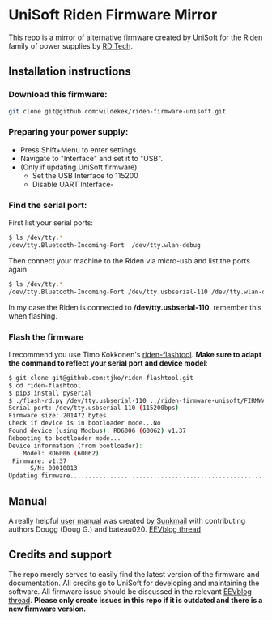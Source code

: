 # UniSoft Riden Firmware Mirror

This repo is a mirror of alternative firmware created by [UniSoft](https://www.eevblog.com/forum/profile/?u=682208) for the Riden family of power supplies by [RD Tech](https://rdtech.aliexpress.com/store/923042).


## Installation instructions

### Download this firmware:

```bash
git clone git@github.com:wildekek/riden-firmware-unisoft.git
```

### Preparing your power supply:

- Press Shift+Menu to enter settings
- Navigate to "Interface" and set it to "USB".
- (Only if updating UniSoft firmware)
  - Set the USB Interface to 115200
  - Disable UART Interface- 

### Find the serial port:

First list your serial ports:

```bash
$ ls /dev/tty.*
/dev/tty.Bluetooth-Incoming-Port  /dev/tty.wlan-debug
```

Then connect your machine to the Riden via micro-usb and list the ports again

```bash
$ ls /dev/tty.*
/dev/tty.Bluetooth-Incoming-Port /dev/tty.usbserial-110 /dev/tty.wlan-debug
```

In my case the Riden is connected to **/dev/tty.usbserial-110**, remember this when flashing.

### Flash the firmware
I recommend you use Timo Kokkonen's [riden-flashtool](https://github.com/tjko/riden-flashtool). **Make sure to adapt the command to reflect your serial port and device model**:

```bash
$ git clone git@github.com:tjko/riden-flashtool.git
$ cd riden-flashtool
$ pip3 install pyserial
$ ./flash-rd.py /dev/tty.usbserial-110 ../riden-firmware-unisoft/FIRMWARES/RD6006/RD60062_V1.38.1h.bin
Serial port: /dev/tty.usbserial-110 (115200bps)
Firmware size: 201472 bytes
Check if device is in bootloader mode...No
Found device (using Modbus): RD6006 (60062) v1.37
Rebooting to bootloader mode...
Device information (from bootloader):
    Model: RD6006 (60062)
 Firmware: v1.37
      S/N: 00010013
Updating firmware.....................................................................................b'OK'

```

## Manual
A really helpful [user manual](/RD60xx%20Custom%20Firmware%20Reference.pdf) was created by [Sunkmail](https://github.com/sunkmail) with contributing authors Dougg (Doug G.) and bateau020. [EEVblog thread](https://www.eevblog.com/forum/testgear/custom-firmware-reference-document-for-riden-rd60xx-power-supplies/)


## Credits and support
The repo merely serves to easily find the latest version of the firmware and documentation. All credits go to UniSoft for developing and maintaining the software. All firmware issue should be discussed in the relevant [EEVblog thread](https://www.eevblog.com/forum/testgear/ruideng-riden-rd6006-dc-power-supply/msg4302538/#msg4302538).
**Please only create issues in this repo if it is outdated and there is a new firmware version.**
 